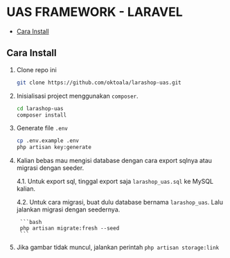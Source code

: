 # UAS FRAMEWORK - LARAVEL


+ [Cara Install](#cara-install)

## Cara Install

1. Clone repo ini

    ```bash
    git clone https://github.com/oktoala/larashop-uas.git
    ```

2. Inisialisasi project menggunakan `composer`.

    ```bash
    cd larashop-uas
    composer install
    ```

3. Generate file `.env`

    ```bash
    cp .env.example .env
    php artisan key:generate
    ```

4. Kalian bebas mau mengisi database dengan cara export sqlnya atau migrasi dengan seeder.

    4.1. Untuk export sql, tinggal export saja `larashop_uas.sql` ke MySQL kalian.

    4.2. Untuk cara migrasi, buat dulu database bernama `larashop_uas`. Lalu jalankan migrasi dengan seedernya.

        ```bash
        php artisan migrate:fresh --seed
        ```

5. Jika gambar tidak muncul, jalankan perintah `php artisan storage:link`

